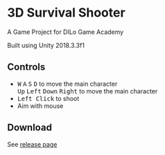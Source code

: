 # 3D Survival Shooter
A Game Project for DILo Game Academy 

Built using Unity 2018.3.3f1

## Controls
- <kbd>W</kbd> <kbd>A</kbd> <kbd>S</kbd> <kbd>D</kbd> to move the main character  
  <kbd>Up</kbd> <kbd>Left</kbd> <kbd>Down</kbd> <kbd>Right</kbd> to move the main character
- <kbd>Left Click</kbd> to shoot
- Aim with mouse

## Download
See [release page](https://github.com/cloudenum/3D-Survival-Shooter/releases)
